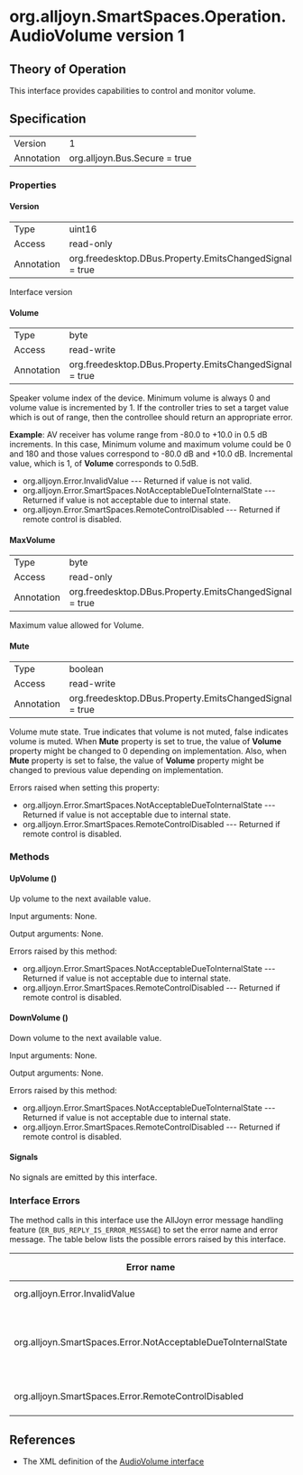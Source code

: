 # org.alljoyn.SmartSpaces.Operation.AudioVolume version 1

## Theory of Operation
This interface provides capabilities to control and monitor volume.

## Specification

|            |                                                                |
|------------|----------------------------------------------------------------|
| Version    | 1                                                              |
| Annotation | org.alljoyn.Bus.Secure = true                                  |

### Properties

#### Version

|            |                                                                |
|------------|----------------------------------------------------------------|
| Type       | uint16                                                         |
| Access     | read-only                                                      |
| Annotation | org.freedesktop.DBus.Property.EmitsChangedSignal = true        |

Interface version

#### Volume

|            |                                                                |
|------------|----------------------------------------------------------------|
| Type       | byte                                                           |
| Access     | read-write                                                     |
| Annotation | org.freedesktop.DBus.Property.EmitsChangedSignal = true        |

Speaker volume index of the device. Minimum volume is always 0 and volume value
is incremented by 1. If the controller tries to set a target value which is out
of range, then the controllee should return an appropriate error.

**Example**: AV receiver has volume range from -80.0 to +10.0 in 0.5 dB
increments. In this case, Minimum volume and maximum volume could be 0 and 180
and those values correspond to -80.0 dB and +10.0 dB. Incremental value, which
is 1, of **Volume** corresponds to 0.5dB. 

  * org.alljoyn.Error.InvalidValue --- Returned if value is not valid.
  * org.alljoyn.Error.SmartSpaces.NotAcceptableDueToInternalState --- Returned
  if value is not acceptable due to internal state.
  * org.alljoyn.Error.SmartSpaces.RemoteControlDisabled --- Returned if remote
  control is disabled.

#### MaxVolume

|            |                                                                |
|------------|----------------------------------------------------------------|
| Type       | byte                                                           |
| Access     | read-only                                                      |
| Annotation | org.freedesktop.DBus.Property.EmitsChangedSignal = true        |

Maximum value allowed for Volume.

#### Mute

|            |                                                                |
|------------|----------------------------------------------------------------|
| Type       | boolean                                                        |
| Access     | read-write                                                     |
| Annotation | org.freedesktop.DBus.Property.EmitsChangedSignal = true        |

Volume mute state. True indicates that volume is not muted, false
indicates volume is muted. When **Mute** property is set to true, the value
of **Volume** property might be changed to 0 depending on implementation. Also,
when **Mute** property is set to false, the value of **Volume** property might
be changed to previous value depending on implementation.

Errors raised when setting this property:

  * org.alljoyn.Error.SmartSpaces.NotAcceptableDueToInternalState --- Returned
  if value is not acceptable due to internal state.
  * org.alljoyn.Error.SmartSpaces.RemoteControlDisabled --- Returned if remote
  control is disabled.

### Methods

#### UpVolume ()

Up volume to the next available value.

Input arguments: None.

Output arguments: None.

Errors raised by this method:
  * org.alljoyn.Error.SmartSpaces.NotAcceptableDueToInternalState --- Returned
  if value is not acceptable due to internal state.
  * org.alljoyn.Error.SmartSpaces.RemoteControlDisabled --- Returned if remote
  control is disabled.

#### DownVolume ()

Down volume to the next available value.

Input arguments: None.

Output arguments: None.

Errors raised by this method:
  * org.alljoyn.Error.SmartSpaces.NotAcceptableDueToInternalState --- Returned
  if value is not acceptable due to internal state.
  * org.alljoyn.Error.SmartSpaces.RemoteControlDisabled --- Returned if remote
  control is disabled.

#### Signals

No signals are emitted by this interface.

### Interface Errors

The method calls in this interface use the AllJoyn error message handling
feature (`ER_BUS_REPLY_IS_ERROR_MESSAGE`) to set the error name and error
message. The table below lists the possible errors raised by this interface.

| Error name                                                    | Error message                                      |
|---------------------------------------------------------------|----------------------------------------------------|
| org.alljoyn.Error.InvalidValue                                | Invalid value                                      |
| org.alljoyn.SmartSpaces.Error.NotAcceptableDueToInternalState | The value is not acceptable due to internal state  |
| org.alljoyn.SmartSpaces.Error.RemoteControlDisabled           | Remote control disabled                            |

## References

  * The XML definition of the [AudioVolume interface](AudioVolume-v1.xml)
